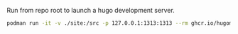 

Run from repo root to launch a hugo development server.

```bash
podman run -it -v ./site:/src -p 127.0.0.1:1313:1313 --rm ghcr.io/hugomods/hugo:base-0.133.1 hugo server --disableFastRender -D
```
